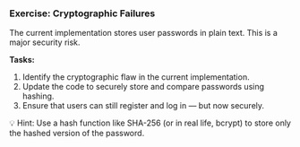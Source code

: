 ### Exercise: Cryptographic Failures

The current implementation stores user passwords in plain text. This is a major security risk.

**Tasks:**
1. Identify the cryptographic flaw in the current implementation.
2. Update the code to securely store and compare passwords using hashing.
3. Ensure that users can still register and log in — but now securely.

💡 Hint: Use a hash function like SHA-256 (or in real life, bcrypt) to store only the hashed version of the password.
